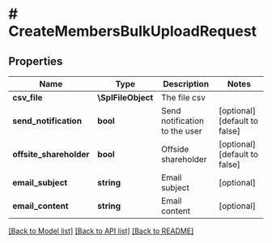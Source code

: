 # # CreateMembersBulkUploadRequest

## Properties

Name | Type | Description | Notes
------------ | ------------- | ------------- | -------------
**csv_file** | **\SplFileObject** | The file csv |
**send_notification** | **bool** | Send notification to the user | [optional] [default to false]
**offsite_shareholder** | **bool** | Offside shareholder | [optional] [default to false]
**email_subject** | **string** | Email subject | [optional]
**email_content** | **string** | Email content | [optional]

[[Back to Model list]](../../README.md#models) [[Back to API list]](../../README.md#endpoints) [[Back to README]](../../README.md)
